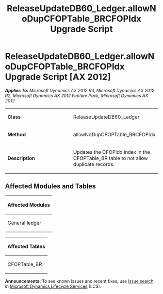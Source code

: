 ﻿---
title: ReleaseUpdateDB60_Ledger.allowNoDupCFOPTable_BRCFOPIdx Upgrade Script
TOCTitle: ReleaseUpdateDB60_Ledger.allowNoDupCFOPTable_BRCFOPIdx Upgrade Script
ms:assetid: 82abdb43-22a0-e5cb-b49f-5a1063fecf2e
ms:mtpsurl: https://msdn.microsoft.com/en-us/library/JJ685956(v=AX.60)
ms:contentKeyID: 49709409
ms.date: 05/18/2015
mtps_version: v=AX.60
---

# ReleaseUpdateDB60\_Ledger.allowNoDupCFOPTable\_BRCFOPIdx Upgrade Script [AX 2012]


_**Applies To:** Microsoft Dynamics AX 2012 R3, Microsoft Dynamics AX 2012 R2, Microsoft Dynamics AX 2012 Feature Pack, Microsoft Dynamics AX 2012_

<table>
<colgroup>
<col style="width: 50%" />
<col style="width: 50%" />
</colgroup>
<tbody>
<tr class="odd">
<td><p><strong>Class</strong></p></td>
<td><p>ReleaseUpdateDB60_Ledger</p></td>
</tr>
<tr class="even">
<td><p><strong>Method</strong></p></td>
<td><p>allowNoDupCFOPTable_BRCFOPIdx</p></td>
</tr>
<tr class="odd">
<td><p><strong>Description</strong></p></td>
<td><p>Updates the CFOPIdx index in the CFOPTable_BR table to not allow duplicate records.</p></td>
</tr>
</tbody>
</table>


## Affected Modules and Tables

<table>
<colgroup>
<col style="width: 100%" />
</colgroup>
<thead>
<tr class="header">
<th><p>Affected Modules</p></th>
</tr>
</thead>
<tbody>
<tr class="odd">
<td><p>General ledger</p></td>
</tr>
</tbody>
</table>


<table>
<colgroup>
<col style="width: 100%" />
</colgroup>
<thead>
<tr class="header">
<th><p>Affected Tables</p></th>
</tr>
</thead>
<tbody>
<tr class="odd">
<td><p>CFOPTable_BR</p></td>
</tr>
</tbody>
</table>

  
**Announcements:** To see known issues and recent fixes, use [Issue search](http://go.microsoft.com/fwlink/?linkid=389258) in [Microsoft Dynamics Lifecycle Services](http://go.microsoft.com/fwlink/?linkid=306505) (LCS).

